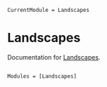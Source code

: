 ```@meta
CurrentModule = Landscapes
```

# Landscapes

Documentation for [Landscapes](https://github.com/rafaqz/Landscapes.jl).

```@index
```

```@autodocs
Modules = [Landscapes]
```
